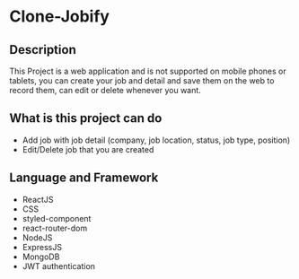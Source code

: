 # Clone-Jobify
## Description
This Project is a web application and is not supported on mobile phones or tablets, you can create your job and detail and save them on the web to record them, can edit or delete whenever you want.

## What is this project can do
- Add job with job detail (company, job location, status, job type, position)
- Edit/Delete job that you are created


## Language and Framework
- ReactJS
- CSS
- styled-component
- react-router-dom
- NodeJS
- ExpressJS
- MongoDB
- JWT authentication
